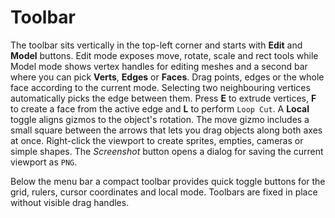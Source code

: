 # Toolbar

The toolbar sits vertically in the top-left corner and starts with **Edit** and **Model** buttons. Edit mode exposes move, rotate, scale and rect tools while Model mode shows vertex handles for editing meshes and a second bar where you can pick **Verts**, **Edges** or **Faces**. Drag points, edges or the whole face according to the current mode. Selecting two neighbouring vertices automatically picks the edge between them. Press **E** to extrude vertices, **F** to create a face from the active edge and **L** to perform ``Loop Cut``. A **Local** toggle aligns gizmos to the object's rotation. The move gizmo includes a small square between the arrows that lets you drag objects along both axes at once.
Right-click the viewport to create sprites, empties, cameras or simple shapes.
The *Screenshot* button opens a dialog for saving the current viewport as ``PNG``.

Below the menu bar a compact toolbar provides quick toggle buttons for the grid,
rulers, cursor coordinates and local mode. Toolbars are fixed in place without
visible drag handles.
